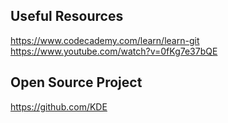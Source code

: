 ## Useful Resources
https://www.codecademy.com/learn/learn-git
https://www.youtube.com/watch?v=0fKg7e37bQE

## Open Source Project
https://github.com/KDE
